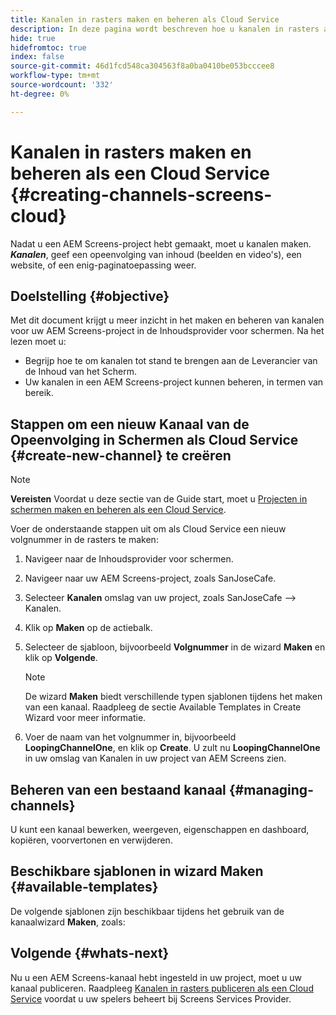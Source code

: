 ```yaml
---
title: Kanalen in rasters maken en beheren als Cloud Service
description: In deze pagina wordt beschreven hoe u kanalen in rasters als Cloud Service maakt en beheert.
hide: true
hidefromtoc: true
index: false
source-git-commit: 46d1fcd548ca304563f8a0ba0410be053bcccee8
workflow-type: tm+mt
source-wordcount: '332'
ht-degree: 0%

---
```



# Kanalen in rasters maken en beheren als een Cloud Service {#creating-channels-screens-cloud}

Nadat u een AEM Screens-project hebt gemaakt, moet u kanalen maken.
***Kanalen***, geef een opeenvolging van inhoud (beelden en video&#39;s), een website, of een enig-paginatoepassing weer.

## Doelstelling {#objective}

Met dit document krijgt u meer inzicht in het maken en beheren van kanalen voor uw AEM Screens-project in de Inhoudsprovider voor schermen. Na het lezen moet u:

* Begrijp hoe te om kanalen tot stand te brengen aan de Leverancier van de Inhoud van het Scherm.
* Uw kanalen in een AEM Screens-project kunnen beheren, in termen van bereik.

## Stappen om een nieuw Kanaal van de Opeenvolging in Schermen als Cloud Service {#create-new-channel} te creëren

>[!NOTE]
>**Vereisten**
>Voordat u deze sectie van de Guide start, moet u [Projecten in schermen maken en beheren als een Cloud Service](/help/screens-cloud/creating-content/creating-projects-screens-cloud.md).

Voer de onderstaande stappen uit om als Cloud Service een nieuw volgnummer in de rasters te maken:

1. Navigeer naar de Inhoudsprovider voor schermen.
1. Navigeer naar uw AEM Screens-project, zoals SanJoseCafe.
1. Selecteer **Kanalen** omslag van uw project, zoals SanJoseCafe —> Kanalen.
1. Klik op **Maken** op de actiebalk.
1. Selecteer de sjabloon, bijvoorbeeld **Volgnummer** in de wizard **Maken** en klik op **Volgende**.

   >[!NOTE]
   > De wizard **Maken** biedt verschillende typen sjablonen tijdens het maken van een kanaal. Raadpleeg de sectie Available Templates in Create Wizard voor meer informatie.

1. Voer de naam van het volgnummer in, bijvoorbeeld **LoopingChannelOne**, en klik op **Create**.
U zult nu **LoopingChannelOne** in uw omslag van Kanalen in uw project van AEM Screens zien.

## Beheren van een bestaand kanaal {#managing-channels}

U kunt een kanaal bewerken, weergeven, eigenschappen en dashboard, kopiëren, voorvertonen en verwijderen.

## Beschikbare sjablonen in wizard Maken {#available-templates}

De volgende sjablonen zijn beschikbaar tijdens het gebruik van de kanaalwizard **Maken**, zoals:

## Volgende {#whats-next}

Nu u een AEM Screens-kanaal hebt ingesteld in uw project, moet u uw kanaal publiceren. Raadpleeg [Kanalen in rasters publiceren als een Cloud Service](/help/screens-cloud/creating-content/manage-publish.md) voordat u uw spelers beheert bij Screens Services Provider.